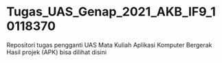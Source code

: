 # Tugas_UAS_Genap_2021_AKB_IF9_10118370

Repositori tugas pengganti UAS Mata Kuliah Aplikasi Komputer Bergerak
Hasil projek (APK) bisa dilihat disini 
